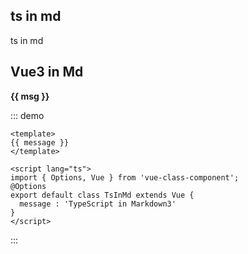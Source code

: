 ## ts in md

ts in md

## Vue3 in Md

<strong>
{{ msg }}
</strong>

<script lang="ts">
import { defineComponent,toRefs,reactive } from 'vue'
export default defineComponent({
  setup(){
    const data = reactive({
      msg:"vue3 in Markdown"
    })
    return{
      ...toRefs(data),
    }
  }
})
</script>

::: demo
```vue
<template>
{{ message }}
</template>

<script lang="ts">
import { Options, Vue } from 'vue-class-component';
@Options
export default class TsInMd extends Vue {
  message : 'TypeScript in Markdown3'
}
</script>
```
:::